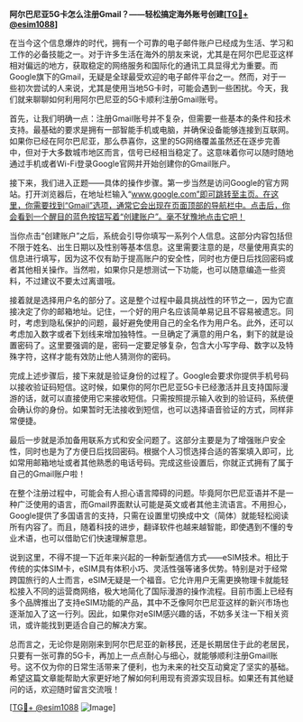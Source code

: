 **阿尔巴尼亚5G卡怎么注册Gmail？——轻松搞定海外账号创建[[TG💪+ @esim1088](https://t.me/s/esim1088)]**

在当今这个信息爆炸的时代，拥有一个可靠的电子邮件账户已经成为生活、学习和工作的必备技能之一。对于许多生活在海外的朋友来说，尤其是在阿尔巴尼亚这样相对偏远的地方，获取稳定的网络服务和国际化的通讯工具显得尤为重要。而Google旗下的Gmail，无疑是全球最受欢迎的电子邮件平台之一。然而，对于一些初次尝试的人来说，尤其是使用当地5G卡时，可能会遇到一些困扰。今天，我们就来聊聊如何利用阿尔巴尼亚的5G卡顺利注册Gmail账号。

首先，让我们明确一点：注册Gmail账号并不复杂，但需要一些基本的条件和技术支持。最基础的要求是拥有一部智能手机或电脑，并确保设备能够连接到互联网。如果你已经在阿尔巴尼亚，那么恭喜你，这里的5G网络覆盖虽然还在逐步完善中，但对于大多数城市地区而言，信号已经相当稳定了。这意味着你可以随时随地通过手机或者Wi-Fi登录Google官网并开始创建你的Gmail账户。

接下来，我们进入正题——具体的操作步骤。第一步当然是访问Google的官方网站。打开浏览器后，在地址栏输入“www.google.com”即可跳转至主页。在这里，你需要找到“Gmail”选项，通常它会出现在页面顶部的导航栏中。点击后，你会看到一个醒目的蓝色按钮写着“创建账户”。毫不犹豫地点击它吧！

当你点击“创建账户”之后，系统会引导你填写一系列个人信息。这部分内容包括但不限于姓名、出生日期以及性别等基本信息。这里需要注意的是，尽量使用真实的信息进行填写，因为这不仅有助于提高账户的安全性，同时也方便日后找回密码或者其他相关操作。当然啦，如果你只是想测试一下功能，也可以随意编造一些资料，不过建议不要太过离谱哦。

接着就是选择用户名的部分了。这是整个过程中最具挑战性的环节之一，因为它直接决定了你的邮箱地址。记住，一个好的用户名应该简单易记且不容易被遗忘。同时，考虑到隐私保护的问题，最好避免使用自己的全名作为用户名。此外，还可以考虑加入数字或者下划线来增加独特性。一旦确定了满意的用户名，剩下的就是设置密码了。这里要强调的是，密码一定要足够复杂，包含大小写字母、数字以及特殊字符，这样才能有效防止他人猜测你的密码。

完成上述步骤后，接下来就是验证身份的过程了。Google会要求你提供手机号码以接收验证码短信。这时候，如果你的阿尔巴尼亚5G卡已经激活并且支持国际漫游的话，就可以直接使用它来接收短信。只需按照提示输入收到的验证码，系统便会确认你的身份。如果暂时无法接收到短信，也可以选择语音验证的方式，同样非常便捷。

最后一步就是添加备用联系方式和安全问题了。这部分主要是为了增强账户安全性，同时也是为了方便日后找回密码。根据个人习惯选择合适的答案填入即可，比如常用邮箱地址或者其他熟悉的电话号码。完成这些设置后，你就正式拥有了属于自己的Gmail账户啦！

在整个注册过程中，可能会有人担心语言障碍的问题。毕竟阿尔巴尼亚语并不是一种广泛使用的语言，而Gmail界面默认可能是英文或者其他主流语言。不用担心，Google提供了多国语言的支持，只需在设置里切换成中文（简体）就能轻松阅读所有内容了。而且，随着科技的进步，翻译软件也越来越智能，即使遇到不懂的专业术语，也可以借助它们快速理解意思。

说到这里，不得不提一下近年来兴起的一种新型通信方式——eSIM技术。相比于传统的实体SIM卡，eSIM具有体积小巧、灵活性强等诸多优势。特别是对于经常跨国旅行的人士而言，eSIM无疑是一个福音。它允许用户无需更换物理卡就能轻松接入不同的运营商网络，极大地简化了国际漫游的操作流程。目前市面上已经有多个品牌推出了支持eSIM功能的产品，其中不乏像阿尔巴尼亚这样的新兴市场也逐渐加入了这一行列。因此，如果你对eSIM感兴趣的话，不妨多关注一下相关资讯，或许能找到更适合自己的解决方案。

总而言之，无论你是刚刚来到阿尔巴尼亚的新移民，还是长期居住于此的老居民，只要有一张可靠的5G卡，再加上一点点耐心与细心，就能够顺利注册Gmail账号。这不仅为你的日常生活带来了便利，也为未来的社交互动奠定了坚实的基础。希望这篇文章能帮助大家更好地了解如何利用现有资源实现目标。如果还有其他疑问的话，欢迎随时留言交流哦！

[[TG💪+ @esim1088](https://t.me/s/esim1088) ![Image](https://i.postimg.cc/4NQfJmqS/Snipaste-2025-05-13-00-14-12.png)]